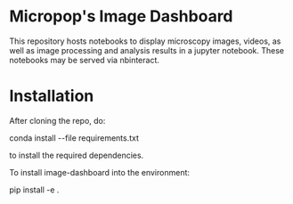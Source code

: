 Micropop's Image Dashboard
==========================

This repository hosts notebooks to display microscopy images, videos, as well
as image processing and analysis results in a jupyter notebook. These notebooks
may be served via nbinteract.

Installation
============
After cloning the repo, do:

  conda install --file requirements.txt
  
to install the required dependencies.

To install image-dashboard into the environment:

  pip install -e .
  
  
